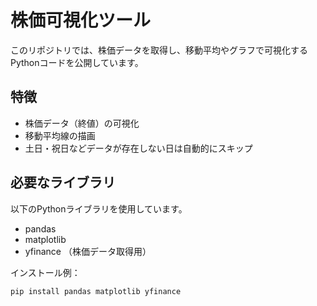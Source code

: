 # 株価可視化ツール

このリポジトリでは、株価データを取得し、移動平均やグラフで可視化するPythonコードを公開しています。

## 特徴
- 株価データ（終値）の可視化
- 移動平均線の描画
- 土日・祝日などデータが存在しない日は自動的にスキップ

## 必要なライブラリ
以下のPythonライブラリを使用しています。
- pandas
- matplotlib
- yfinance （株価データ取得用）

インストール例：
```bash
pip install pandas matplotlib yfinance
